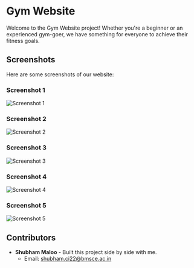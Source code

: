 # Gym Website

Welcome to the Gym Website project! Whether you're a beginner or an experienced gym-goer, we have something for everyone to achieve their fitness goals.

## Screenshots

Here are some screenshots of our website:

### Screenshot 1
![Screenshot 1](screenshots/Screenshot\(1\).png)

### Screenshot 2
![Screenshot 2](screenshots/Screenshot\(2\).png)

### Screenshot 3
![Screenshot 3](screenshots/Screenshot\(3\).png)

### Screenshot 4
![Screenshot 4](screenshots/Screenshot\(4\).png)

### Screenshot 5
![Screenshot 5](screenshots/Screenshot\(5\).png)

## Contributors

- **Shubham Maloo** -
  Built this project side by side with me.
  - Email: [shubham.ci22@bmsce.ac.in](mailto:shubham.ci22@bmsce.ac.in)
